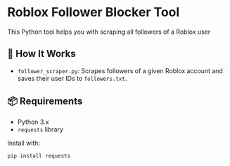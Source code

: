 # Roblox Follower Blocker Tool

This Python tool helps you with scraping all followers of a Roblox user

## 🔧 How It Works

- `follower_scraper.py`: Scrapes followers of a given Roblox account and saves their user IDs to `followers.txt`.

## 📦 Requirements

- Python 3.x
- `requests` library

Install with:

```bash
pip install requests
